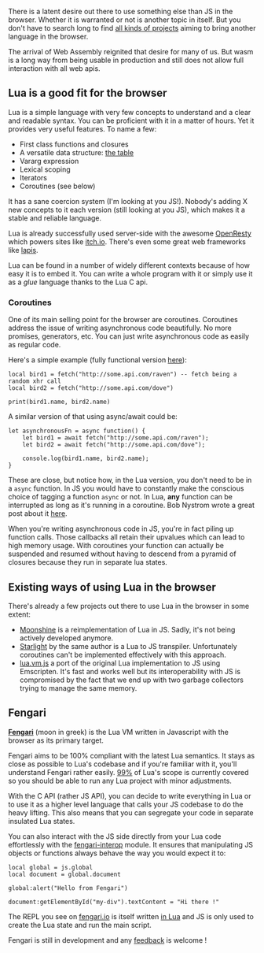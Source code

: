 
There is a latent desire out there to use something else than JS in the browser. Whether it is warranted or not is another topic in itself. But you don't have to search long to find [all kinds of projects](https://github.com/jashkenas/coffeescript/wiki/List-of-languages-that-compile-to-JS) aiming to bring another language in the browser.

The arrival of Web Assembly reignited that desire for many of us. But wasm is a long way from being usable in production and still does not allow full interaction with all web apis.

## Lua is a good fit for the browser

Lua is a simple language with very few concepts to understand and a clear and readable syntax. You can be proficient with it in a matter of hours. Yet it provides very useful features. To name a few:

- First class functions and closures
- A versatile data structure: [the table](http://www.lua.org/pil/2.5.html)
- Vararg expression
- Lexical scoping
- Iterators
- Coroutines (see below)

It has a sane coercion system (I'm looking at you JS!). Nobody's adding X new concepts to it each version (still looking at you JS), which makes it a stable and reliable language.

Lua is already successfully used server-side with the awesome [OpenResty](https://openresty.org/en/) which powers sites like [itch.io](https://itch.io/). There's even some great web frameworks like [lapis](http://leafo.net/lapis/).

Lua can be found in a number of widely different contexts because of how easy it is to embed it. You can write a whole program with it or simply use it as a *glue* language thanks to the Lua C api.

### Coroutines

One of its main selling point for the browser are coroutines. Coroutines address the issue of writing asynchronous code beautifully. No more promises, generators, etc. You can just write asynchronous code as easily as regular code.

Here's a simple example (fully functional version [here](https://gist.github.com/giann/f231cce5f17bde18aceb8537855cd51c)):

    local bird1 = fetch("http://some.api.com/raven") -- fetch being a random xhr call
    local bird2 = fetch("http://some.api.com/dove")
    
    print(bird1.name, bird2.name)


A similar version of that using async/await could be:

    let asynchronousFn = async function() {
        let bird1 = await fetch("http://some.api.com/raven");
        let bird2 = await fetch("http://some.api.com/dove");
            
        console.log(bird1.name, bird2.name);
    }

These are close, but notice how, in the Lua version, you don't need to be in a `async` function. In JS you would have to constantly make the conscious choice of tagging a function `async` or not. In Lua, **any** function can be interrupted as long as it's running in a coroutine. Bob Nystrom wrote a great post about it [here](http://journal.stuffwithstuff.com/2015/02/01/what-color-is-your-function/).

When you're writing asynchronous code in JS, you're in fact piling up function calls. Those callbacks all retain their upvalues which can lead to high memory usage. With coroutines your function can actually be suspended and resumed without having to descend from a pyramid of closures because they run in separate lua states.

## Existing ways of using Lua in the browser

There's already a few projects out there to use Lua in the browser in some extent:

- [Moonshine](http://moonshinejs.org/) is a reimplementation of Lua in JS. Sadly, it's not being actively developed anymore.
- [Starlight](http://starlight.paulcuth.me.uk/) by the same author is a Lua to JS transpiler. Unfortunately coroutines can't be implemented effectively with this approach.
- [lua.vm.js](https://daurnimator.github.io/lua.vm.js/lua.vm.js.html) a port of the original Lua implementation to JS using Emscripten. It's fast and works well but its interoperability with JS is compromised by the fact that we end up with two garbage collectors trying to manage the same memory.

## Fengari

[**Fengari**](http://fengari.io/) (moon in greek) is the Lua VM written in Javascript with the browser as its primary target.

Fengari aims to be 100% compliant with the latest Lua semantics. It stays as close as possible to Lua's codebase and if you're familiar with it, you'll understand Fengari rather easily. [99%](https://github.com/fengari-lua/fengari#so-far) of Lua's scope is currently covered so you should be able to run any Lua project with minor adjustments.

With the C API (rather JS API), you can decide to write everything in Lua or to use it as a higher level language that calls your JS codebase to do the heavy lifting. This also means that you can segregate your code in separate insulated Lua states.

You can also interact with the JS side directly from your Lua code effortlessly with the [fengari-interop](https://github.com/fengari-lua/fengari-interop) module. It ensures that manipulating JS objects or functions always behave the way you would expect it to:


    local global = js.global
    local document = global.document
    
    global:alert("Hello from Fengari")
    
    document:getElementById("my-div").textContent = "Hi there !"


The REPL you see on [fengari.io](http://fengari.io/) is itself written [in Lua](https://github.com/fengari-lua/fengari-web-cli/blob/master/src/web-cli.lua) and JS is only used to create the Lua state and run the main script.

Fengari is still in development and any [feedback](https://github.com/fengari-lua/fengari/issues) is welcome !
